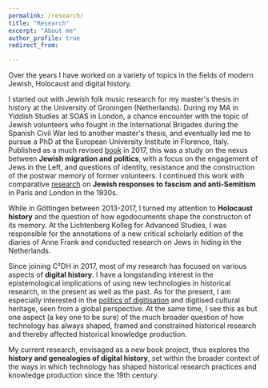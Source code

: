 ```yaml
---
permalink: /research/
title: "Research"
excerpt: "About me"
author_profile: true
redirect_from: 

---
```


Over the years I have worked on a variety of topics in the fields of modern Jewish, Holocaust and digital history.

I started out with Jewish folk music research for my master's thesis in history at the University of Groningen (Netherlands). During my MA in Yiddish Studies at SOAS in London, a chance encounter with the topic of Jewish volunteers who fought in the International Brigades during the Spanish Civil War led to another master's thesis, and eventually led me to pursue a PhD at the European University Institute in Florence, Italy. Published as a much revised [book](http://www.bloomsbury.com/uk/jewish-volunteers-the-international-brigades-and-the-spanish-civil-war-9781472505491/) in 2017, this was a study on the nexus between **Jewish migration and politics**, with a focus on the engagement of Jews in the Left, and questions of identity, resistance and the construction of the postwar memory of former volunteers. I continued this work with comparative [research](https://orbilu.uni.lu/handle/10993/36775) on  **Jewish responses to fascism and anti-Semitism** in Paris and London in the 1930s. 

While in Göttingen between 2013-2017, I turned my attention to **Holocaust history** and the question of how egodocuments shape the constructon of its memory. At the Lichtenberg Kolleg for Advanced Studies, I was responsible for the annotations of a new critical scholarly edition of the diaries of Anne Frank and conducted research on Jews in hiding in the Netherlands. 

Since joining C²DH in 2017, most of my research has focused on various aspects of **digital history**. I have a longstanding interest in the epistemological implications of using new technologies in historical research, in the present as well as the past. As for the present, I am especially interested in the [politics of digitisation](https://doi.org/10.1093/llc/fqac050) and digitised cultural heritage, seen from a global perspective. At the same time, I see this as but one aspect (a key one to be sure) of the much broader question of how technology has always shaped, framed and constrained historical research and thereby affected historical knowledge production.

My current research, envisaged as a new book project, thus explores the **history and genealogies of digital history**, set within the broader context of the ways in which technology has shaped historical research practices and knowledge production since the 19th century. 




